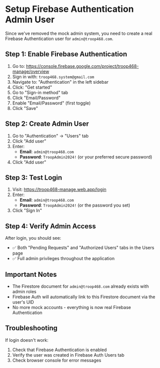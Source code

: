 # Setup Firebase Authentication Admin User

Since we've removed the mock admin system, you need to create a real Firebase Authentication user for `admin@troop468.com`.

## Step 1: Enable Firebase Authentication

1. Go to: https://console.firebase.google.com/project/troop468-manage/overview
2. Sign in with: `troop468.system@gmail.com`
3. Navigate to: "Authentication" in the left sidebar
4. Click: "Get started"
5. Go to "Sign-in method" tab
6. Click "Email/Password"
7. Enable "Email/Password" (first toggle)
8. Click "Save"

## Step 2: Create Admin User

1. Go to "Authentication" → "Users" tab
2. Click "Add user"
3. Enter:
   - **Email**: `admin@troop468.com`
   - **Password**: `TroopAdmin2024!` (or your preferred secure password)
4. Click "Add user"

## Step 3: Test Login

1. Visit: https://troop468-manage.web.app/login
2. Enter:
   - **Email**: `admin@troop468.com`
   - **Password**: `TroopAdmin2024!` (or the password you set)
3. Click "Sign In"

## Step 4: Verify Admin Access

After login, you should see:
- ✅ Both "Pending Requests" and "Authorized Users" tabs in the Users page
- ✅ Full admin privileges throughout the application

## Important Notes

- The Firestore document for `admin@troop468.com` already exists with admin roles
- Firebase Auth will automatically link to this Firestore document via the user's UID
- No more mock accounts - everything is now real Firebase Authentication

## Troubleshooting

If login doesn't work:
1. Check that Firebase Authentication is enabled
2. Verify the user was created in Firebase Auth Users tab
3. Check browser console for error messages
